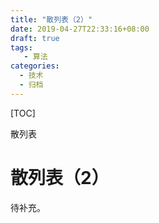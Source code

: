 ```yaml
---
title: "散列表（2）"
date: 2019-04-27T22:33:16+08:00
draft: true
tags: 
   - 算法
categories:
  - 技术
  - 归档
---
```


[TOC]

散列表

<!--more-->

# 散列表（2）

待补充。
